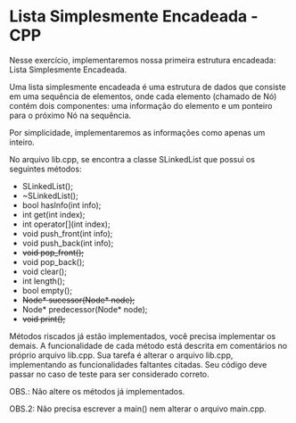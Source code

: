# Lista Simplesmente Encadeada - CPP

Nesse exercício, implementaremos nossa primeira estrutura encadeada: Lista Simplesmente Encadeada.

Uma lista simplesmente encadeada é uma estrutura de dados que consiste em uma sequência de elementos, onde cada elemento (chamado de Nó) contém dois componentes: uma informação do elemento e um ponteiro para o próximo Nó na sequência.

Por simplicidade, implementaremos as informações como apenas um inteiro.

No arquivo lib.cpp, se encontra a classe SLinkedList que possui os seguintes métodos:

- SLinkedList();
- ~SLinkedList();
- bool hasInfo(int info);
- int get(int index);
- int operator[](int index);
- void push_front(int info);
- void push_back(int info);
- ~~void pop_front();~~
- void pop_back();
- void clear();
- int length();
- bool empty();
- ~~Node\* sucessor(Node* node);~~
- Node\* predecessor(Node* node);
- ~~void print();~~

Métodos riscados já estão implementados, você precisa implementar os demais.
A funcionalidade de cada método está descrita em comentários no próprio arquivo lib.cpp. Sua tarefa é alterar o arquivo lib.cpp, implementando as funcionalidades faltantes citadas. Seu código deve passar no caso de teste para ser considerado correto.

OBS.: Não altere os métodos já implementados.

OBS.2: Não precisa escrever a main() nem alterar o arquivo main.cpp.

<!-- links .cache/draft -->
<!-- links -->